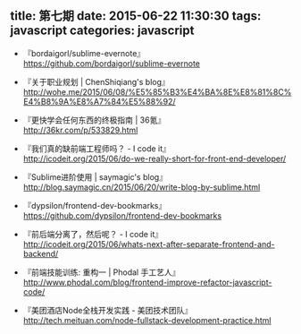 title: 第七期
date: 2015-06-22 11:30:30
tags: javascript
categories: javascript
---
*  『bordaigorl/sublime-evernote』  
https://github.com/bordaigorl/sublime-evernote

*  『关于职业规划 | ChenShiqiang's blog』  
http://wohe.me/2015/06/08/%E5%85%B3%E4%BA%8E%E8%81%8C%E4%B8%9A%E8%A7%84%E5%88%92/

*  『更快学会任何东西的终极指南 | 36氪』  
http://36kr.com/p/533829.html

*  『我们真的缺前端工程师吗？ - I code it』  
http://icodeit.org/2015/06/do-we-really-short-for-front-end-developer/

*  『Sublime进阶使用 | saymagic's blog』 
http://blog.saymagic.cn/2015/06/20/write-blog-by-sublime.html

*  『dypsilon/frontend-dev-bookmarks』  
https://github.com/dypsilon/frontend-dev-bookmarks

*  『前后端分离了，然后呢？ - I code it』  
http://icodeit.org/2015/06/whats-next-after-separate-frontend-and-backend/

*  『前端技能训练: 重构一 | Phodal 手工艺人』     
http://www.phodal.com/blog/frontend-improve-refactor-javascript-code/

*  『美团酒店Node全栈开发实践 - 美团技术团队』   
http://tech.meituan.com/node-fullstack-development-practice.html
